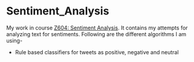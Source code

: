 # Sentiment_Analysis
My work in course [Z604: Sentiment Analysis](http://ella.slis.indiana.edu/~mabdulma/teaching/ssa/z604ssa.html). It contains my attempts for analyzing text for sentiments.
Following are the different algorithms I am using-

- Rule based classifiers for tweets as positive, negative and neutral
